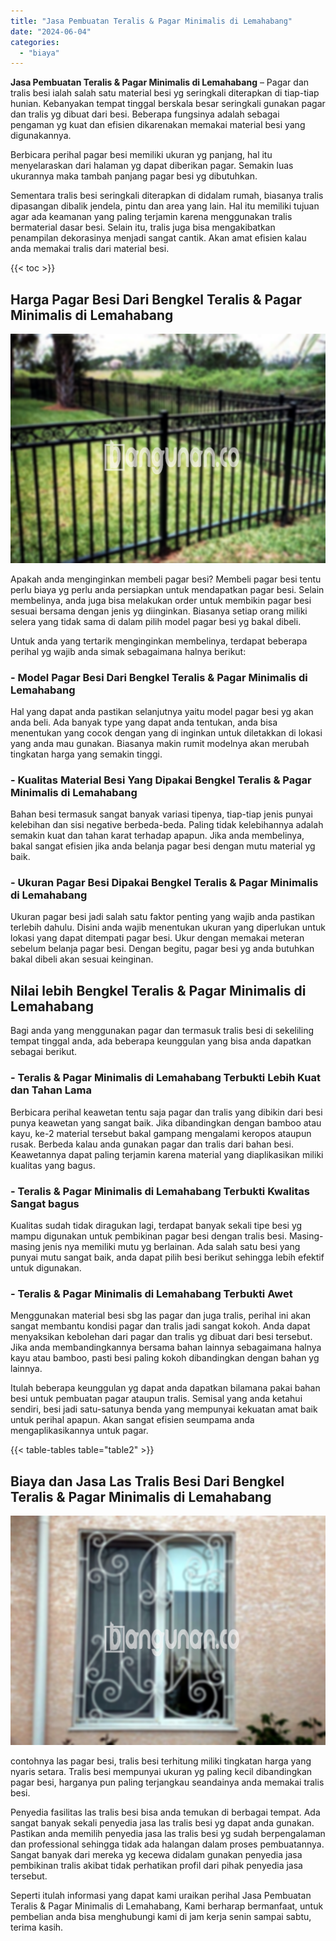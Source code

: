 ```yaml
---
title: "Jasa Pembuatan Teralis & Pagar Minimalis di Lemahabang"
date: "2024-06-04"
categories: 
  - "biaya"
---
```


**Jasa Pembuatan Teralis & Pagar Minimalis di Lemahabang** – Pagar dan tralis besi ialah salah satu material besi yg seringkali diterapkan di tiap-tiap hunian. Kebanyakan tempat tinggal berskala besar seringkali gunakan pagar dan tralis yg dibuat dari besi. Beberapa fungsinya adalah sebagai pengaman yg kuat dan efisien dikarenakan memakai material besi yang digunakannya.

Berbicara perihal pagar besi memiliki ukuran yg panjang, hal itu menyelaraskan dari halaman yg dapat diberikan pagar. Semakin luas ukurannya maka tambah panjang pagar besi yg dibutuhkan.

Sementara tralis besi seringkali diterapkan di didalam rumah, biasanya tralis dipasangan dibalik jendela, pintu dan area yang lain. Hal itu memiliki tujuan agar ada keamanan yang paling terjamin karena menggunakan tralis bermaterial dasar besi. Selain itu, tralis juga bisa mengakibatkan penampilan dekorasinya menjadi sangat cantik. Akan amat efisien kalau anda memakai tralis dari material besi.

{{< toc >}}

## Harga Pagar Besi Dari Bengkel Teralis & Pagar Minimalis di Lemahabang

![Jasa Pembuatan Teralis & Pagar Minimalis di Lemahabang](/images/pagar-minimalis-murah-44.png)

Apakah anda menginginkan membeli pagar besi? Membeli pagar besi tentu perlu biaya yg perlu anda persiapkan untuk mendapatkan pagar besi. Selain membelinya, anda juga bisa melakukan order untuk membikin pagar besi sesuai bersama dengan jenis yg diinginkan. Biasanya setiap orang miliki selera yang tidak sama di dalam pilih model pagar besi yg bakal dibeli.

Untuk anda yang tertarik menginginkan membelinya, terdapat beberapa perihal yg wajib anda simak sebagaimana halnya berikut:
### \- Model Pagar Besi Dari Bengkel Teralis & Pagar Minimalis di Lemahabang

Hal yang dapat anda pastikan selanjutnya yaitu model pagar besi yg akan anda beli. Ada banyak type yang dapat anda tentukan, anda bisa menentukan yang cocok dengan yang di inginkan untuk diletakkan di lokasi yang anda mau gunakan. Biasanya makin rumit modelnya akan merubah tingkatan harga yang semakin tinggi.

### \- Kualitas Material Besi Yang Dipakai Bengkel Teralis & Pagar Minimalis di Lemahabang

Bahan besi termasuk sangat banyak variasi tipenya, tiap-tiap jenis punyai kelebihan dan sisi negative berbeda-beda. Paling tidak kelebihannya adalah semakin kuat dan tahan karat terhadap apapun. Jika anda membelinya, bakal sangat efisien jika anda belanja pagar besi dengan mutu material yg baik.

### \- Ukuran Pagar Besi Dipakai Bengkel Teralis & Pagar Minimalis di Lemahabang

Ukuran pagar besi jadi salah satu faktor penting yang wajib anda pastikan terlebih dahulu. Disini anda wajib menentukan ukuran yang diperlukan untuk lokasi yang dapat ditempati pagar besi. Ukur dengan memakai meteran sebelum belanja pagar besi. Dengan begitu, pagar besi yg anda butuhkan bakal dibeli akan sesuai keinginan.

## Nilai lebih Bengkel Teralis & Pagar Minimalis di Lemahabang

Bagi anda yang menggunakan pagar dan termasuk tralis besi di sekeliling tempat tinggal anda, ada beberapa keunggulan yang bisa anda dapatkan sebagai berikut.

### \- Teralis & Pagar Minimalis di Lemahabang Terbukti Lebih Kuat dan Tahan Lama

Berbicara perihal keawetan tentu saja pagar dan tralis yang dibikin dari besi punya keawetan yang sangat baik. Jika dibandingkan dengan bamboo atau kayu, ke-2 material tersebut bakal gampang mengalami keropos ataupun rusak. Berbeda kalau anda gunakan pagar dan tralis dari bahan besi. Keawetannya dapat paling terjamin karena material yang diaplikasikan miliki kualitas yang bagus.

### \- Teralis & Pagar Minimalis di Lemahabang Terbukti Kwalitas Sangat bagus

Kualitas sudah tidak diragukan lagi, terdapat banyak sekali tipe besi yg mampu digunakan untuk pembikinan pagar besi dengan tralis besi. Masing-masing jenis nya memiliki mutu yg berlainan. Ada salah satu besi yang punyai mutu sangat baik, anda dapat pilih besi berikut sehingga lebih efektif untuk digunakan.

### \- Teralis & Pagar Minimalis di Lemahabang Terbukti Awet

Menggunakan material besi sbg las pagar dan juga tralis, perihal ini akan sangat membantu kondisi pagar dan tralis jadi sangat kokoh. Anda dapat menyaksikan kebolehan dari pagar dan tralis yg dibuat dari besi tersebut. Jika anda membandingkannya bersama bahan lainnya sebagaimana halnya kayu atau bamboo, pasti besi paling kokoh dibandingkan dengan bahan yg lainnya.

Itulah beberapa keunggulan yg dapat anda dapatkan bilamana pakai bahan besi untuk pembuatan pagar ataupun tralis. Semisal yang anda ketahui sendiri, besi jadi satu-satunya benda yang mempunyai kekuatan amat baik untuk perihal apapun. Akan sangat efisien seumpama anda mengaplikasikannya untuk pagar.

{{< table-tables table="table2" >}}

## Biaya dan Jasa Las Tralis Besi Dari Bengkel Teralis & Pagar Minimalis di Lemahabang

![Jasa Pembuatan Teralis & Pagar Minimalis di Lemahabang](/images/teralis-minimalis-murah-32.png)

contohnya las pagar besi, tralis besi terhitung miliki tingkatan harga yang nyaris setara. Tralis besi mempunyai ukuran yg paling kecil dibandingkan pagar besi, harganya pun paling terjangkau seandainya anda memakai tralis besi.

Penyedia fasilitas las tralis besi bisa anda temukan di berbagai tempat. Ada sangat banyak sekali penyedia jasa las tralis besi yg dapat anda gunakan. Pastikan anda memilih penyedia jasa las tralis besi yg sudah berpengalaman dan professional sehingga tidak ada halangan dalam proses pembuatannya. Sangat banyak dari mereka yg kecewa didalam gunakan penyedia jasa pembikinan tralis akibat tidak perhatikan profil dari pihak penyedia jasa tersebut.

Seperti itulah informasi yang dapat kami uraikan perihal Jasa Pembuatan Teralis & Pagar Minimalis di Lemahabang, Kami berharap bermanfaat, untuk pembelian anda bisa menghubungi kami di jam kerja senin sampai sabtu, terima kasih.
